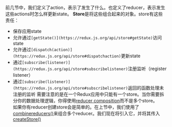 前几节中，我们定义了action，表示了发生了什么。也定义了reducer，表示发生这些actions时怎么样更新state。
**Store**是将这些组合起来的对象。store有这些责任：
- 保存应用state
- 允许通过`[getState()](https://redux.js.org/api/store#getState)`访问state
- 允许通过`[dispatch(action)](https://redux.js.org/api/store#dispatchaction)`更新state
- 通过`[subscribe(listener)](https://redux.js.org/api/store#subscribelistener)`注册监听（register listener）
- 通过`[subscribe(listener)](https://redux.js.org/api/store#subscribelistener)`返回的函数处理未注册的监听
需要注意的是在一个Redux应用中只能有一个store。当你需要拆分你的数据处理逻辑，你得使用[reducer composition](https://redux.js.org/basics/reducers#splitting-reducers)而不是多个store。  
如果你有reducer创建store会是简单的。在上节中，我们使用了[combinereducers()](https://redux.js.org/api/combinereducers)来组合多个reducer。我们现在将引入它，并将其传入[createStore()](https://redux.js.org/api/createstore)
